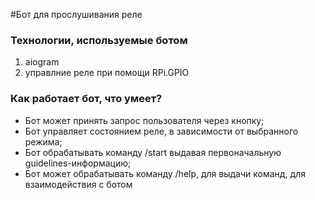 #Бот для прослушивания реле
### Технологии, используемые ботом

1) aiogram
2) управлние реле при помощи RPi.GPIO


### Как работает бот, что умеет?

- Бот может принять запрос пользователя через кнопку;
- Бот управляет состоянием реле, в зависимости от выбранного режима;
- Бот обрабатывать команду /start выдавая первоначальную guidelines-информацию;
- Бот может обрабатывать команду /help, для выдачи команд, для взаимодействия с ботом

